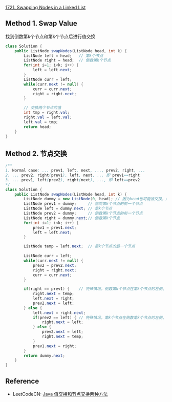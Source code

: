 [1721. Swapping Nodes in a Linked List](https://leetcode.com/problems/swapping-nodes-in-a-linked-list/description/)


## Method 1. Swap Value
找到倒数第k个节点和第k个节点后进行值交换
```java
class Solution {
    public ListNode swapNodes(ListNode head, int k) {
        ListNode left = head;   // 第k个节点
        ListNode right = head;  // 倒数第k个节点
        for(int i=1; i<k; i++) {
            left = left.next;
        }
        ListNode curr = left;
        while(curr.next != null) {
            curr = curr.next;
            right = right.next;
        }

        // 交换两个节点的值
        int tmp = right.val;
        right.val = left.val;
        left.val = tmp;
        return head;
    }
}
```


## Method 2. 节点交换
```java
/**
1. Normal case: ... prev1, left, next, ..., prev2, right, ...
2. ... prev2, right(prev1), left, next, ... 即 prev1==right
3. ... prev1, left(prev2), right(next), ..., 即 left==prev2
*/
class Solution {
    public ListNode swapNodes(ListNode head, int k) {
        ListNode dummy = new ListNode(0, head); // 因为head也可能被交换，所以要构造一个dummy node
        ListNode prev1 = dummy;     // 指向第k个节点的前一个节点
        ListNode left = dummy.next; // 第k个节点
        ListNode prev2 = dummy;     // 倒数第k个节点的前一个节点
        ListNode right = dummy.next;// 倒数第k个节点
        for(int i=1; i<k; i++) {
            prev1 = prev1.next;
            left = left.next;
        }

        ListNode temp = left.next;  // 第k个节点的后一个节点
        
        ListNode curr = left;
        while(curr.next != null) {
            prev2 = prev2.next;
            right = right.next;
            curr = curr.next;
        }

        if(right == prev1) {    // 特殊情况，倒数第k个节点在第k个节点的左侧, prev1.next = left
            right.next = temp;
            left.next = right;
            prev2.next = left;
        } else {
            left.next = right.next;
            if(prev2 == left) { // 特殊情况，第k个节点在倒数第k个节点的左侧, ...,prev1,left(prev2),right,..
                right.next = left;
            } else {
                prev2.next = left;
                right.next = temp;
            }
            prev1.next = right;
        }
        return dummy.next;
    }
}
```


## Reference
* LeetCodeCN: [Java 值交换和节点交换两种方法](https://leetcode.cn/problems/swapping-nodes-in-a-linked-list/solutions/809613/java-zhi-jiao-huan-he-jie-dian-jiao-huan-dmbm/)